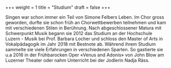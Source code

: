 ﻿﻿+++
weight = 1
title = "Studium"
draft = false
+++

Singen war schon immer ein Teil von Simone Felbers Leben. Im Chor gross geworden, durfte sie schon früh an 
Chorwettbewerben teilnehmen und kam mit verschiedenen Stilen in Berührung.
Nach abgeschlossener Matura mit Schwerpunkt Musik begann sie 2012 das Studium an der Hochschule Luzern - Musik bei Prof. Barbara Locher
und schloss den Master of Arts in Vokalpädagogik im Jahr 2018 mit Bestnote ab. 
Während ihrem Studium sammelte sie viele Erfahrungen in verschiedenen Sparten. 
So gastierte sie u.a 2016 in der Frühbarocken Oper «Venus and Adonis» von John Blow am
Luzerner Theater oder nahm Unterricht bei der Jodlerin Nadja Räss.
